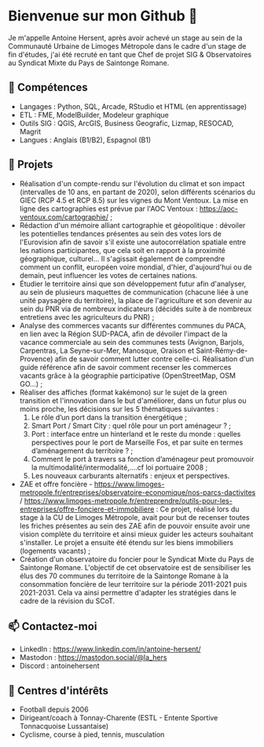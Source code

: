 # Bienvenue sur mon Github 👋
Je m'appelle Antoine Hersent, après avoir achevé un stage au sein de la Communauté Urbaine de Limoges Métropole dans le cadre d'un stage de fin d'études, j'ai été recruté en tant que Chef de projet SIG & Observatoires au Syndicat Mixte du Pays de Saintonge Romane.

## 🌟 Compétences
- Langages : Python, SQL, Arcade, RStudio et HTML (en apprentissage)
- ETL : FME, ModelBuilder, Modeleur graphique
- Outils SIG : QGIS, ArcGIS, Business Geografic, Lizmap, RESOCAD, Magrit
- Langues : Anglais (B1/B2), Espagnol (B1)

## 💼 Projets
- Réalisation d'un compte-rendu sur l'évolution du climat et son impact (intervalles de 10 ans, en partant de 2020), selon différents scénarios du GIEC (RCP 4.5 et RCP 8.5) sur les vignes du Mont Ventoux. La mise en ligne des cartographies est prévue par l'AOC Ventoux : https://aoc-ventoux.com/cartographie/ ;
- Rédaction d'un mémoire alliant cartographie et géopolitique : dévoiler les potentielles tendances présentes au sein des votes lors de l'Eurovision afin de savoir s'il existe une autocorrélation spatiale entre les nations participantes, que cela soit en rapport à la proximité géographique, culturel... Il s'agissait également de comprendre comment un conflit, européen voire mondial, d'hier, d'aujourd'hui ou de demain, peut influencer les votes de certaines nations.
- Étudier le territoire ainsi que son développement futur afin d'analyser, au sein de plusieurs maquettes de communication (chacune liée à une unité paysagère du territoire), la place de l'agriculture et son devenir au sein du PNR via de nombreux indicateurs (décidés suite à de nombreux entretiens avec les agriculteurs du PNR) ;
- Analyse des commerces vacants sur différentes communes du PACA, en lien avec la Région SUD-PACA, afin de dévoiler l'impact de la vacance commerciale au sein des communes tests (Avignon, Barjols, Carpentras, La Seyne-sur-Mer, Manosque, Oraison et Saint-Rémy-de-Provence) afin de savoir comment lutter contre celle-ci. Réalisation d'un guide référence afin de savoir comment recenser les commerces vacants grâce à la géographie participative (OpenStreetMap, OSM GO...) ;
- Réaliser des affiches (format kakémono) sur le sujet de la green transition et l'innovation dans le but d'améliorer, dans un futur plus ou moins proche, les décisions sur les 5 thématiques suivantes :
  1. Le rôle d’un port dans la transition énergétique ;
  2. Smart Port / Smart City : quel rôle pour un port aménageur ? ;
  3. Port : interface entre un hinterland et le reste du monde : quelles perspectives pour le port de Marseille Fos, et par suite en termes d’aménagement du territoire ? ;
  4. Comment le port à travers sa fonction d’aménageur peut promouvoir la multimodalité/intermodalité,….cf loi portuaire 2008 ;
  5. Les nouveaux carburants alternatifs : enjeux et perspectives.
- ZAE et offre foncière - https://www.limoges-metropole.fr/entreprises/observatoire-economique/nos-parcs-dactivites / https://www.limoges-metropole.fr/entreprendre/outils-pour-les-entreprises/offre-fonciere-et-immobiliere : Ce projet, réalisé lors du stage à la CU de Limoges Métropole, avait pour but de recenser toutes les friches présentes au sein des ZAE afin de pouvoir ensuite avoir une vision complète du territoire et ainsi mieux guider les acteurs souhaitant s'installer. Le projet a ensuite été étendu sur les biens immobiliers (logements vacants) ;
- Création d'un observatoire du foncier pour le Syndicat Mixte du Pays de Saintonge Romane. L'objectif de cet observatoire est de sensibiliser les élus des 70 communes du territoire de la Saintonge Romane à la consommation foncière de leur territoire sur la période 2011-2021 puis 2021-2031. Cela va ainsi permettre d'adapter les stratégies dans le cadre de la révision du SCoT.

## 📫 Contactez-moi
- LinkedIn : https://www.linkedin.com/in/antoine-hersent/
- Mastodon : https://mastodon.social/@la_hers
- Discord : antoinehersent

## 📌 Centres d'intérêts
- Football depuis 2006
- Dirigeant/coach à Tonnay-Charente (ESTL - Entente Sportive Tonnacquoise Lussantaise)
- Cyclisme, course à pied, tennis, musculation
